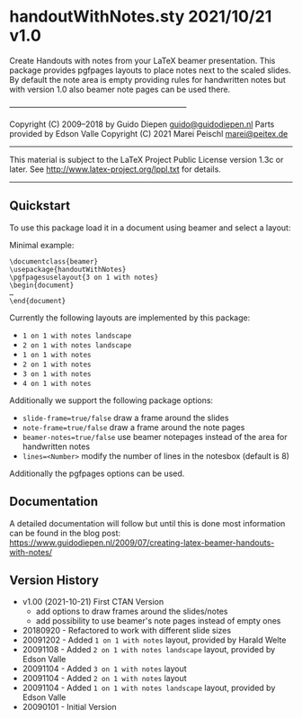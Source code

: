# handoutWithNotes.sty 2021/10/21 v1.0

Create Handouts with notes from your LaTeX beamer presentation.
This package provides pgfpages layouts to place notes next to the scaled slides.
By default the note area is empty providing rules for handwritten notes but with version 1.0 also beamer note pages can be used there.

–––––––––––––––––––––––––––––––––––––––––––––

 Copyright (C) 2009–2018 by Guido Diepen <guido@guidodiepen.nl>
     Parts provided by Edson Valle
 Copyright (C) 2021 Marei Peischl <marei@peitex.de>

***************************************************************************

 This material is subject to the LaTeX Project Public License version 1.3c
 or later. See http://www.latex-project.org/lppl.txt for details.

*************************************************************************

## Quickstart
To use this package load it in a document using beamer and select a layout:

Minimal example:
```
\documentclass{beamer}
\usepackage{handoutWithNotes}
\pgfpagesuselayout{3 on 1 with notes}
\begin{document}
…
\end{document}
```

Currently the following layouts are implemented by this package:

- `1 on 1 with notes landscape`
- `2 on 1 with notes landscape`
- `1 on 1 with notes`
- `2 on 1 with notes`
- `3 on 1 with notes`
- `4 on 1 with notes`

Additionally we support the following package options:

- `slide-frame=true/false` draw a frame around the slides
- `note-frame=true/false` draw a frame around the note pages
- `beamer-notes=true/false` use beamer notepages instead of the area for handwritten notes
- `lines=<Number>` modify the number of lines in the notesbox (default is 8)

Additionally the pgfpages options can be used.


## Documentation
A detailed documentation will follow but until this is done most information can be found in the blog post: https://www.guidodiepen.nl/2009/07/creating-latex-beamer-handouts-with-notes/

## Version History
* v1.00 (2021-10-21) First CTAN Version
	- add options to draw frames around the slides/notes
	- add possibility to use beamer's note pages instead of empty ones
* 20180920 - Refactored to work with different slide sizes
* 20091202 - Added `1 on 1 with notes` layout, provided by Harald Welte
* 20091108 - Added `2 on 1 with notes landscape` layout, provided by Edson Valle
* 20091104 - Added `3 on 1 with notes` layout
* 20091104 - Added `2 on 1 with notes` layout
* 20091104 - Added `1 on 1 with notes landscape` layout, provided by Edson Valle
* 20090101 - Initial Version